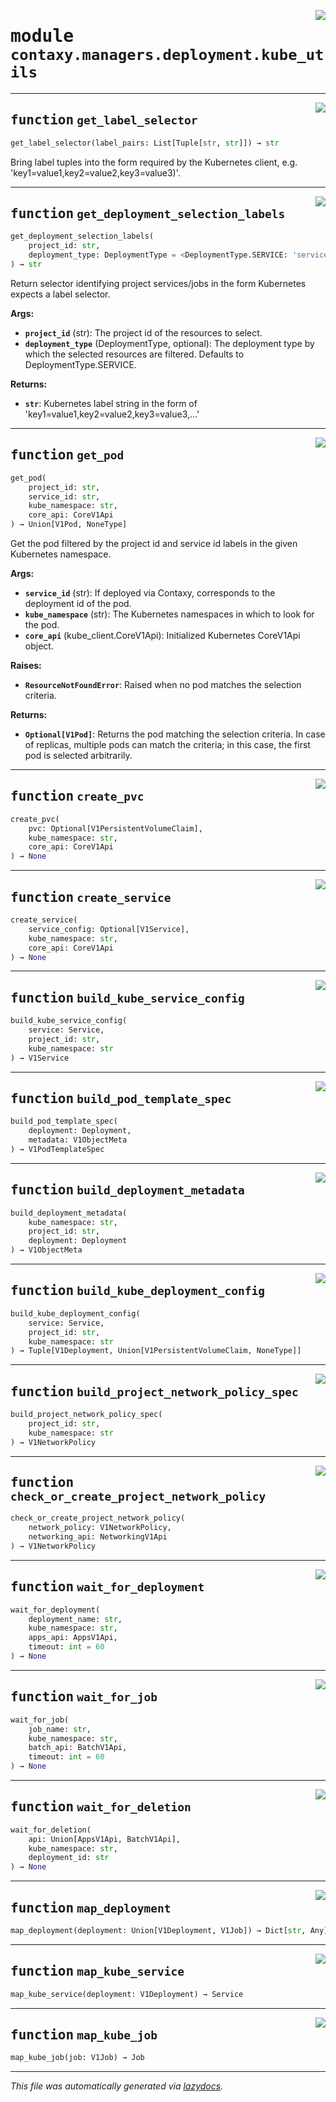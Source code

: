 <!-- markdownlint-disable -->

<a href="https://github.com/ml-tooling/contaxy/blob/main/backend/src/contaxy/managers/deployment/kube_utils.py#L0"><img align="right" style="float:right;" src="https://img.shields.io/badge/-source-cccccc?style=flat-square"></a>

# <kbd>module</kbd> `contaxy.managers.deployment.kube_utils`





---

<a href="https://github.com/ml-tooling/contaxy/blob/main/backend/src/contaxy/managers/deployment/kube_utils.py#L54"><img align="right" style="float:right;" src="https://img.shields.io/badge/-source-cccccc?style=flat-square"></a>

## <kbd>function</kbd> `get_label_selector`

```python
get_label_selector(label_pairs: List[Tuple[str, str]]) → str
```

Bring label tuples into the form required by the Kubernetes client, e.g. 'key1=value1,key2=value2,key3=value3)'. 


---

<a href="https://github.com/ml-tooling/contaxy/blob/main/backend/src/contaxy/managers/deployment/kube_utils.py#L59"><img align="right" style="float:right;" src="https://img.shields.io/badge/-source-cccccc?style=flat-square"></a>

## <kbd>function</kbd> `get_deployment_selection_labels`

```python
get_deployment_selection_labels(
    project_id: str,
    deployment_type: DeploymentType = <DeploymentType.SERVICE: 'service'>
) → str
```

Return selector identifying project services/jobs in the form Kubernetes expects a label selector. 



**Args:**
 
 - <b>`project_id`</b> (str):  The project id of the resources to select. 
 - <b>`deployment_type`</b> (DeploymentType, optional):  The deployment type by which the selected resources are filtered. Defaults to DeploymentType.SERVICE. 



**Returns:**
 
 - <b>`str`</b>:  Kubernetes label string in the form of 'key1=value1,key2=value2,key3=value3,...' 


---

<a href="https://github.com/ml-tooling/contaxy/blob/main/backend/src/contaxy/managers/deployment/kube_utils.py#L79"><img align="right" style="float:right;" src="https://img.shields.io/badge/-source-cccccc?style=flat-square"></a>

## <kbd>function</kbd> `get_pod`

```python
get_pod(
    project_id: str,
    service_id: str,
    kube_namespace: str,
    core_api: CoreV1Api
) → Union[V1Pod, NoneType]
```

Get the pod filtered by the project id and service id labels in the given Kubernetes namespace. 



**Args:**
 
 - <b>`service_id`</b> (str):  If deployed via Contaxy, corresponds to the deployment id of the pod. 
 - <b>`kube_namespace`</b> (str):  The Kubernetes namespaces in which to look for the pod. 
 - <b>`core_api`</b> (kube_client.CoreV1Api):  Initialized Kubernetes CoreV1Api object. 



**Raises:**
 
 - <b>`ResourceNotFoundError`</b>:  Raised when no pod matches the selection criteria. 



**Returns:**
 
 - <b>`Optional[V1Pod]`</b>:  Returns the pod matching the selection criteria. In case of replicas, multiple pods can match the criteria; in this case, the first pod is selected arbitrarily. 


---

<a href="https://github.com/ml-tooling/contaxy/blob/main/backend/src/contaxy/managers/deployment/kube_utils.py#L118"><img align="right" style="float:right;" src="https://img.shields.io/badge/-source-cccccc?style=flat-square"></a>

## <kbd>function</kbd> `create_pvc`

```python
create_pvc(
    pvc: Optional[V1PersistentVolumeClaim],
    kube_namespace: str,
    core_api: CoreV1Api
) → None
```






---

<a href="https://github.com/ml-tooling/contaxy/blob/main/backend/src/contaxy/managers/deployment/kube_utils.py#L138"><img align="right" style="float:right;" src="https://img.shields.io/badge/-source-cccccc?style=flat-square"></a>

## <kbd>function</kbd> `create_service`

```python
create_service(
    service_config: Optional[V1Service],
    kube_namespace: str,
    core_api: CoreV1Api
) → None
```






---

<a href="https://github.com/ml-tooling/contaxy/blob/main/backend/src/contaxy/managers/deployment/kube_utils.py#L156"><img align="right" style="float:right;" src="https://img.shields.io/badge/-source-cccccc?style=flat-square"></a>

## <kbd>function</kbd> `build_kube_service_config`

```python
build_kube_service_config(
    service: Service,
    project_id: str,
    kube_namespace: str
) → V1Service
```






---

<a href="https://github.com/ml-tooling/contaxy/blob/main/backend/src/contaxy/managers/deployment/kube_utils.py#L204"><img align="right" style="float:right;" src="https://img.shields.io/badge/-source-cccccc?style=flat-square"></a>

## <kbd>function</kbd> `build_pod_template_spec`

```python
build_pod_template_spec(
    deployment: Deployment,
    metadata: V1ObjectMeta
) → V1PodTemplateSpec
```






---

<a href="https://github.com/ml-tooling/contaxy/blob/main/backend/src/contaxy/managers/deployment/kube_utils.py#L267"><img align="right" style="float:right;" src="https://img.shields.io/badge/-source-cccccc?style=flat-square"></a>

## <kbd>function</kbd> `build_deployment_metadata`

```python
build_deployment_metadata(
    kube_namespace: str,
    project_id: str,
    deployment: Deployment
) → V1ObjectMeta
```






---

<a href="https://github.com/ml-tooling/contaxy/blob/main/backend/src/contaxy/managers/deployment/kube_utils.py#L296"><img align="right" style="float:right;" src="https://img.shields.io/badge/-source-cccccc?style=flat-square"></a>

## <kbd>function</kbd> `build_kube_deployment_config`

```python
build_kube_deployment_config(
    service: Service,
    project_id: str,
    kube_namespace: str
) → Tuple[V1Deployment, Union[V1PersistentVolumeClaim, NoneType]]
```






---

<a href="https://github.com/ml-tooling/contaxy/blob/main/backend/src/contaxy/managers/deployment/kube_utils.py#L361"><img align="right" style="float:right;" src="https://img.shields.io/badge/-source-cccccc?style=flat-square"></a>

## <kbd>function</kbd> `build_project_network_policy_spec`

```python
build_project_network_policy_spec(
    project_id: str,
    kube_namespace: str
) → V1NetworkPolicy
```






---

<a href="https://github.com/ml-tooling/contaxy/blob/main/backend/src/contaxy/managers/deployment/kube_utils.py#L405"><img align="right" style="float:right;" src="https://img.shields.io/badge/-source-cccccc?style=flat-square"></a>

## <kbd>function</kbd> `check_or_create_project_network_policy`

```python
check_or_create_project_network_policy(
    network_policy: V1NetworkPolicy,
    networking_api: NetworkingV1Api
) → V1NetworkPolicy
```






---

<a href="https://github.com/ml-tooling/contaxy/blob/main/backend/src/contaxy/managers/deployment/kube_utils.py#L419"><img align="right" style="float:right;" src="https://img.shields.io/badge/-source-cccccc?style=flat-square"></a>

## <kbd>function</kbd> `wait_for_deployment`

```python
wait_for_deployment(
    deployment_name: str,
    kube_namespace: str,
    apps_api: AppsV1Api,
    timeout: int = 60
) → None
```






---

<a href="https://github.com/ml-tooling/contaxy/blob/main/backend/src/contaxy/managers/deployment/kube_utils.py#L449"><img align="right" style="float:right;" src="https://img.shields.io/badge/-source-cccccc?style=flat-square"></a>

## <kbd>function</kbd> `wait_for_job`

```python
wait_for_job(
    job_name: str,
    kube_namespace: str,
    batch_api: BatchV1Api,
    timeout: int = 60
) → None
```






---

<a href="https://github.com/ml-tooling/contaxy/blob/main/backend/src/contaxy/managers/deployment/kube_utils.py#L467"><img align="right" style="float:right;" src="https://img.shields.io/badge/-source-cccccc?style=flat-square"></a>

## <kbd>function</kbd> `wait_for_deletion`

```python
wait_for_deletion(
    api: Union[AppsV1Api, BatchV1Api],
    kube_namespace: str,
    deployment_id: str
) → None
```






---

<a href="https://github.com/ml-tooling/contaxy/blob/main/backend/src/contaxy/managers/deployment/kube_utils.py#L488"><img align="right" style="float:right;" src="https://img.shields.io/badge/-source-cccccc?style=flat-square"></a>

## <kbd>function</kbd> `map_deployment`

```python
map_deployment(deployment: Union[V1Deployment, V1Job]) → Dict[str, Any]
```






---

<a href="https://github.com/ml-tooling/contaxy/blob/main/backend/src/contaxy/managers/deployment/kube_utils.py#L569"><img align="right" style="float:right;" src="https://img.shields.io/badge/-source-cccccc?style=flat-square"></a>

## <kbd>function</kbd> `map_kube_service`

```python
map_kube_service(deployment: V1Deployment) → Service
```






---

<a href="https://github.com/ml-tooling/contaxy/blob/main/backend/src/contaxy/managers/deployment/kube_utils.py#L577"><img align="right" style="float:right;" src="https://img.shields.io/badge/-source-cccccc?style=flat-square"></a>

## <kbd>function</kbd> `map_kube_job`

```python
map_kube_job(job: V1Job) → Job
```








---

_This file was automatically generated via [lazydocs](https://github.com/ml-tooling/lazydocs)._
